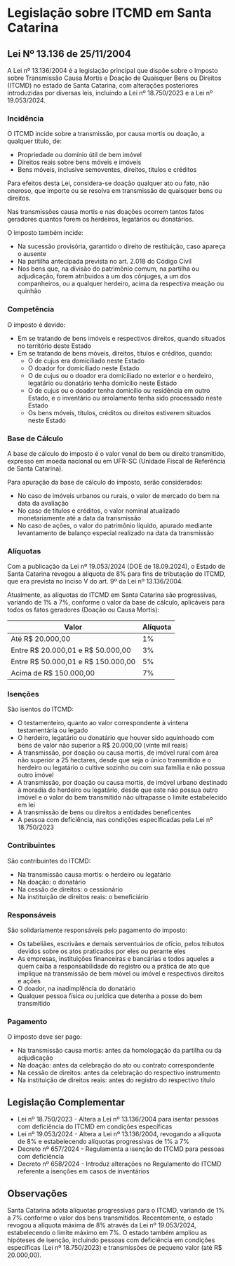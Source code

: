 # Legislação sobre ITCMD em Santa Catarina

## Lei Nº 13.136 de 25/11/2004

A Lei nº 13.136/2004 é a legislação principal que dispõe sobre o Imposto sobre Transmissão Causa Mortis e Doação de Quaisquer Bens ou Direitos (ITCMD) no estado de Santa Catarina, com alterações posteriores introduzidas por diversas leis, incluindo a Lei nº 18.750/2023 e a Lei nº 19.053/2024.

### Incidência

O ITCMD incide sobre a transmissão, por causa mortis ou doação, a qualquer título, de:
- Propriedade ou domínio útil de bem imóvel
- Direitos reais sobre bens móveis e imóveis
- Bens móveis, inclusive semoventes, direitos, títulos e créditos

Para efeitos desta Lei, considera-se doação qualquer ato ou fato, não oneroso, que importe ou se resolva em transmissão de quaisquer bens ou direitos.

Nas transmissões causa mortis e nas doações ocorrem tantos fatos geradores quantos forem os herdeiros, legatários ou donatários.

O imposto também incide:
- Na sucessão provisória, garantido o direito de restituição, caso apareça o ausente
- Na partilha antecipada prevista no art. 2.018 do Código Civil
- Nos bens que, na divisão do patrimônio comum, na partilha ou adjudicação, forem atribuídos a um dos cônjuges, a um dos companheiros, ou a qualquer herdeiro, acima da respectiva meação ou quinhão

### Competência

O imposto é devido:
- Em se tratando de bens imóveis e respectivos direitos, quando situados no território deste Estado
- Em se tratando de bens móveis, direitos, títulos e créditos, quando:
  - O de cujus era domiciliado neste Estado
  - O doador for domiciliado neste Estado
  - O de cujus ou o doador era domiciliado no exterior e o herdeiro, legatário ou donatário tenha domicílio neste Estado
  - O de cujus ou o doador tenha domicílio ou residência em outro Estado, e o inventário ou arrolamento tenha sido processado neste Estado
  - Os bens móveis, títulos, créditos ou direitos estiverem situados neste Estado

### Base de Cálculo

A base de cálculo do imposto é o valor venal do bem ou direito transmitido, expresso em moeda nacional ou em UFR-SC (Unidade Fiscal de Referência de Santa Catarina).

Para apuração da base de cálculo do imposto, serão considerados:
- No caso de imóveis urbanos ou rurais, o valor de mercado do bem na data da avaliação
- No caso de títulos e créditos, o valor nominal atualizado monetariamente até a data da transmissão
- No caso de ações, o valor do patrimônio líquido, apurado mediante levantamento de balanço especial realizado na data da transmissão

### Alíquotas

Com a publicação da Lei nº 19.053/2024 (DOE de 18.09.2024), o Estado de Santa Catarina revogou a alíquota de 8% para fins de tributação do ITCMD, que era prevista no inciso V do art. 9º da Lei nº 13.136/2004.

Atualmente, as alíquotas do ITCMD em Santa Catarina são progressivas, variando de 1% a 7%, conforme o valor da base de cálculo, aplicáveis para todos os fatos geradores (Doação ou Causa Mortis):

| Valor | Alíquota |
|-------|----------|
| Até R$ 20.000,00 | 1% |
| Entre R$ 20.000,01 e R$ 50.000,00 | 3% |
| Entre R$ 50.000,01 e R$ 150.000,00 | 5% |
| Acima de R$ 150.000,00 | 7% |

### Isenções

São isentos do ITCMD:
- O testamenteiro, quanto ao valor correspondente à vintena testamentária ou legado
- O herdeiro, legatário ou donatário que houver sido aquinhoado com bens de valor não superior a R$ 20.000,00 (vinte mil reais)
- A transmissão, por doação ou causa mortis, de imóvel rural com área não superior a 25 hectares, desde que seja o único transmitido e o herdeiro ou legatário o cultive sozinho ou com sua família e não possua outro imóvel
- A transmissão, por doação ou causa mortis, de imóvel urbano destinado à moradia do herdeiro ou legatário, desde que este não possua outro imóvel e o valor do bem transmitido não ultrapasse o limite estabelecido em lei
- A transmissão de bens ou direitos a entidades beneficentes
- A pessoa com deficiência, nas condições especificadas pela Lei nº 18.750/2023

### Contribuintes

São contribuintes do ITCMD:
- Na transmissão causa mortis: o herdeiro ou legatário
- Na doação: o donatário
- Na cessão de direitos: o cessionário
- Na instituição de direitos reais: o beneficiário

### Responsáveis

São solidariamente responsáveis pelo pagamento do imposto:
- Os tabeliães, escrivães e demais serventuários de ofício, pelos tributos devidos sobre os atos praticados por eles ou perante eles
- As empresas, instituições financeiras e bancárias e todos aqueles a quem caiba a responsabilidade do registro ou a prática de ato que implique na transmissão de bem móvel ou imóvel e respectivos direitos e ações
- O doador, na inadimplência do donatário
- Qualquer pessoa física ou jurídica que detenha a posse do bem transmitido

### Pagamento

O imposto deve ser pago:
- Na transmissão causa mortis: antes da homologação da partilha ou da adjudicação
- Na doação: antes da celebração do ato ou contrato correspondente
- Na cessão de direitos: antes da celebração do respectivo instrumento
- Na instituição de direitos reais: antes do registro do respectivo título

## Legislação Complementar

- Lei nº 18.750/2023 - Altera a Lei nº 13.136/2004 para isentar pessoas com deficiência do ITCMD em condições específicas
- Lei nº 19.053/2024 - Altera a Lei nº 13.136/2004, revogando a alíquota de 8% e estabelecendo alíquotas progressivas de 1% a 7%
- Decreto nº 657/2024 - Regulamenta a isenção do ITCMD para pessoas com deficiência
- Decreto nº 658/2024 - Introduz alterações no Regulamento do ITCMD referente a isenções em casos de inventários

## Observações

Santa Catarina adota alíquotas progressivas para o ITCMD, variando de 1% a 7% conforme o valor dos bens transmitidos. Recentemente, o estado revogou a alíquota máxima de 8% através da Lei nº 19.053/2024, estabelecendo o limite máximo em 7%. O estado também ampliou as hipóteses de isenção, incluindo pessoas com deficiência em condições específicas (Lei nº 18.750/2023) e transmissões de pequeno valor (até R$ 20.000,00).
